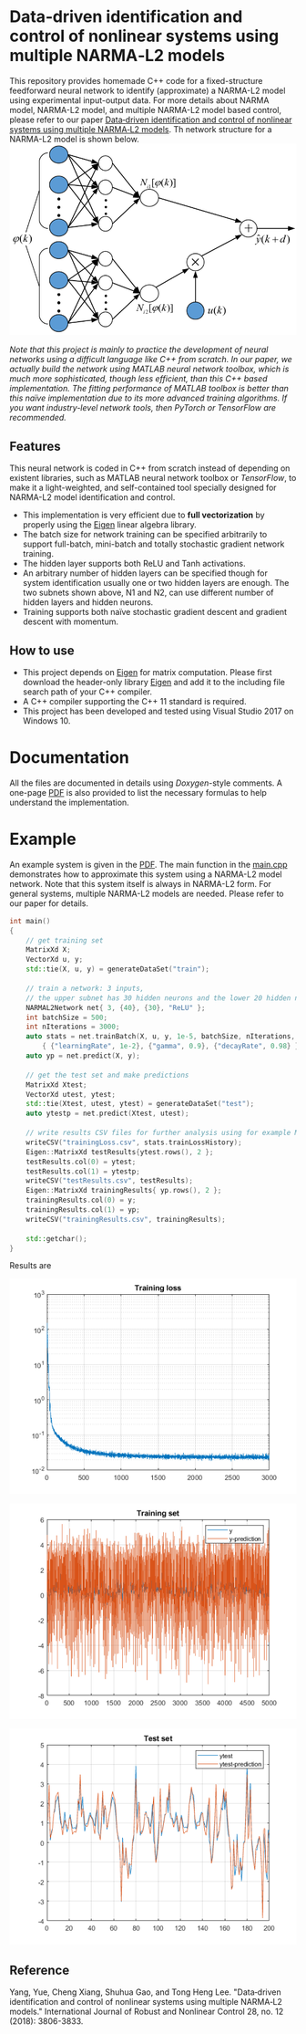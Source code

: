 # Data‐driven identification and control of nonlinear systems using multiple NARMA‐L2 models
This repository provides homemade C++ code for a fixed-structure feedforward neural network to identify (approximate) a NARMA-L2 model using experimental input-output data.  For more details about NARMA model, NARMA-L2 model, and multiple NARMA-L2 model based control, please refer to our paper [Data‐driven identification and control of nonlinear systems using multiple NARMA‐L2 models](https://onlinelibrary.wiley.com/doi/abs/10.1002/rnc.3818). Th network structure for a NARMA-L2 model is shown below.
![NARMA-L2](/doc/img/NARMA-L2.png)

*Note that this project is mainly to practice the development of neural networks using a difficult language like C++ from scratch.  In our paper, we actually build the network using MATLAB neural network toolbox, which is much more sophisticated, though less efficient, than this C++ based implementation. The fitting performance of MATLAB toolbox is better than this naïve implementation due to its more advanced training algorithms. If you want industry-level network tools, then PyTorch or TensorFlow are recommended.*

## Features

This neural network is coded in C++ from scratch instead of depending on existent libraries, such as MATLAB neural network toolbox or *TensorFlow*, to make it a light-weighted, and self-contained tool specially designed for NARMA-L2 model identification and control. 
- This implementation is very efficient due to **full vectorization** by properly using the [Eigen](http://eigen.tuxfamily.org/index.php?title=Main_Page) linear algebra library.
- The batch size for network training can be specified arbitrarily to support full-batch, mini-batch and totally stochastic gradient network training.
- The hidden layer supports both ReLU and Tanh activations. 
- An arbitrary number of hidden layers can be specified though for system identification usually one or two hidden layers are enough. The two subnets shown above, N1 and N2, can use different number of hidden layers and hidden neurons.
- Training supports both naïve stochastic gradient descent and gradient descent with momentum. 

## How to use

- This project depends on  [Eigen](http://eigen.tuxfamily.org/index.php?title=Main_Page) for matrix computation. Please first download the header-only library  [Eigen](http://eigen.tuxfamily.org/index.php?title=Main_Page) and add it to the including file search path of your C++ compiler. 
- A C++ compiler supporting the C++ 11 standard is required. 
- This project has been developed and tested using Visual Studio 2017 on Windows 10.

# Documentation

All the files are documented in details using *Doxygen*-style comments. A one-page [PDF](/doc/NARMA-L2-network-model-implementation.pdf) is also provided to list the necessary formulas to help understand the implementation.

# Example

An example system is given in the  [PDF](/doc/NARMA-L2-network-model-implementation.pdf).  The main function in the [main.cpp](/NARMA-L2/core/main.cpp) demonstrates how to approximate this system using a NARMA-L2 model network. Note that this system itself is always in NARMA-L2 form. For general systems, multiple NARMA-L2 models are needed. Please refer to our paper for details.

```cpp
int main()
{
	// get training set
	MatrixXd X;
	VectorXd u, y;
	std::tie(X, u, y) = generateDataSet("train");

	// train a network: 3 inputs, 
	// the upper subnet has 30 hidden neurons and the lower 20 hidden neurons.
	NARMAL2Network net{ 3, {40}, {30}, "ReLU" };
	int batchSize = 500;
	int nIterations = 3000;
	auto stats = net.trainBatch(X, u, y, 1e-5, batchSize, nIterations, "momentum", 
		{ {"learningRate", 1e-2}, {"gamma", 0.9}, {"decayRate", 0.98} });
	auto yp = net.predict(X, y);

	// get the test set and make predictions
	MatrixXd Xtest;
	VectorXd utest, ytest;
	std::tie(Xtest, utest, ytest) = generateDataSet("test");
	auto ytestp = net.predict(Xtest, utest);
	
	// write results CSV files for further analysis using for example MATLAB
	writeCSV("trainingLoss.csv", stats.trainLossHistory);
	Eigen::MatrixXd testResults{ytest.rows(), 2 };
	testResults.col(0) = ytest;
	testResults.col(1) = ytestp;
	writeCSV("testResults.csv", testResults);
	Eigen::MatrixXd trainingResults{ yp.rows(), 2 };
	trainingResults.col(0) = y;
	trainingResults.col(1) = yp;
	writeCSV("trainingResults.csv", trainingResults);

	std::getchar();
}
```

Results are 

![tl](/doc/img/trainingloss.png)

![ts](.\doc\img\trainingset.png)

![tt](.\doc\img\testset.png)

## Reference

Yang, Yue, Cheng Xiang, Shuhua Gao, and Tong Heng Lee. "Data‐driven identification and control of nonlinear systems using multiple NARMA‐L2 models." International Journal of Robust and Nonlinear Control 28, no. 12 (2018): 3806-3833.